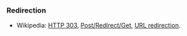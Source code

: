 ### Redirection

- Wikipedia: [HTTP 303](https://en.wikipedia.org/wiki/HTTP_303), 
[Post/Redirect/Get](https://en.wikipedia.org/wiki/Post/Redirect/Get), 
[URL redirection](https://en.wikipedia.org/wiki/URL_redirection).

